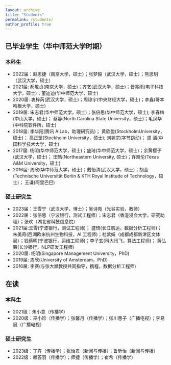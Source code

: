 ```yaml
---
layout: archive
title: "Students"
permalink: /students/
author_profile: true
---
```


## 已毕业学生（华中师范大学时期）
### 本科生

- 2022届：赵思捷（南京大学，硕士）；张梦毅（武汉大学，硕士）；熊思玥（武汉大学，硕士）
- 2021届: 郝敬贞(南京大学，硕士)；齐艺(武汉大学，硕士)；晋兆雨(电子科技大学，硕士)；董迪迪(华中师范大学，硕士)
- 2020届: 衷梓芮(武汉大学，硕士)；周琼宇(中央财经大学，硕士)；李鑫(哥本哈根大学，硕士)
- 2019届: 宋志君(华中师范大学，硕士)；张倍思(华中师范大学，硕士); 李春梅(中山大学，硕士)； 蔡静(North Carolina State University，硕士)；毛凤华(中科院软件所，硕士)
- 2018届: 李华阳(腾讯 AILab，助理研究员)； 黄欣盈(StockholmUniversity，硕士)； 高正罡(Stockholm University，硕士); 刘尧宗(字节跳动)； 周 涵(中国科学技术大学，硕士)
- 2017届: 杨明(华中师范大学，硕士)；盛琦(华中师范大学，硕士)；余黄樱子(武汉大学，硕士)； 田皓(Northeastern University, 硕士)；许凯伦(Texas A&M University，硕士)
- 2016届: 周欣(华中师范大学，硕士)；戴怡清(武汉大学，硕士)；胡金 (Technische Universität Berlin & KTH Royal Institude of Technology，硕士)； 王谦(阿里巴巴)

### 硕士研究生

- 2023届：王雪宁（武汉大学，博士）；吴诗苑（光谷实验，教师）
- 2022届：张倍思（宁波银行，测试工程师）；宋志君（香港浸会大学，研究助理）；张欢（湖北省科技信息院）
- 2021届:王雪(宁波银行，测试工程师)； 盛琦(长江航运，数据分析工程师)； 朱美奇(西湖欧米杭州生物科技，AI 工程师)；杜紫娟（成都成都新津区文体局）；钱蔡明(宁波银行，运维工程师)；李子玄(科大讯飞，算法工程师)； 黄弘毅(长沙银行，NLP研发工程师)
- 2020届: 杨明(Singapore Management University，PhD)
- 2019届: 周欣(University of Amsterdam，PhD)
- 2016届: 李赛(与张大斌教授共同指导，携程，数据分析工程师)


## 在读
### 本科生

- 2021级：朱小意（传播学）
- 2020级：巫小珍（传播学）；张馨月（传播学）；张川惠子（广播电视）；李易展（广播电视）


### 硕士研究生

- 2023级：丁卉（传播学）；张怡君（新闻与传播）；鲁昕怡（新闻与传播）
- 2022级：赖荟羽（传播学）；师捷（传播学）；崔希（传播学）
  
